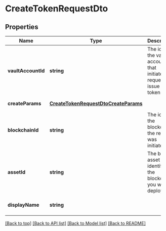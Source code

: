 # CreateTokenRequestDto

## Properties

|Name | Type | Description | Notes|
|------------ | ------------- | ------------- | -------------|
|**vaultAccountId** | **string** | The id of the vault account that initiated the request to issue the token | [default to undefined]|
|**createParams** | [**CreateTokenRequestDtoCreateParams**](CreateTokenRequestDtoCreateParams.md) |  | [default to undefined]|
|**blockchainId** | **string** | The id of the blockchain the request was initiated on | [optional] [default to undefined]|
|**assetId** | **string** | The base asset identifier of the blockchain you want to deploy to | [optional] [default to undefined]|
|**displayName** | **string** |  | [optional] [default to undefined]|




[[Back to top]](#) [[Back to API list]](../../README.md#documentation-for-api-endpoints) [[Back to Model list]](../../README.md#documentation-for-models) [[Back to README]](../../README.md)
